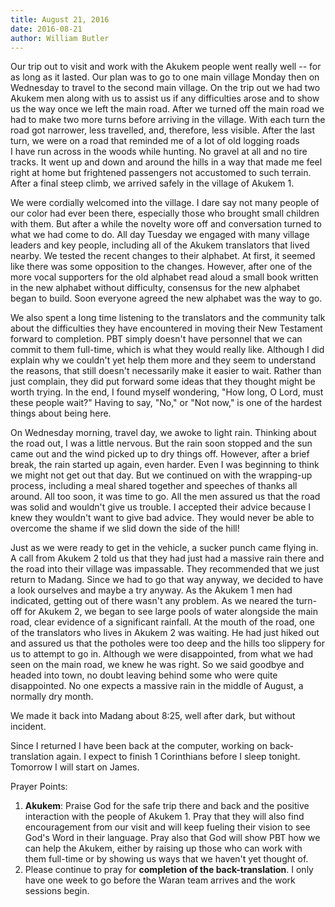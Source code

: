 ```yaml
---
title: August 21, 2016
date: 2016-08-21
author: William Butler
---
```


Our trip out to visit and work with the Akukem people went really well -- for as long as it lasted. Our plan was to go
to one main village Monday then on Wednesday to travel to the second main village. On the trip out we had two Akukem men
along with us to assist us if any difficulties arose and to show us the way once we left the main road. After we turned
off the main road we had to make two more turns before arriving in the village. With each turn the road got narrower,
less travelled, and, therefore, less visible. After the last turn, we were on a road that reminded me of a lot of old
logging roads I have run across in the woods while hunting. No gravel at all and no tire tracks. It went up and down and
around the hills in a way that made me feel right at home but frightened passengers not accustomed to such terrain.
After a final steep climb, we arrived safely in the village of Akukem 1.

We were cordially welcomed into the village. I dare say not many people of our color had ever been there, especially
those who brought small children with them. But after a while the novelty wore off and conversation turned to what we
had come to do. All day Tuesday we engaged with many village leaders and key people, including all of the Akukem
translators that lived nearby. We tested the recent changes to their alphabet. At first, it seemed like there was some
opposition to the changes. However, after one of the more vocal supporters for the old alphabet read aloud a small book
written in the new alphabet without difficulty, consensus for the new alphabet began to build. Soon everyone agreed the
new alphabet was the way to go.

We also spent a long time listening to the translators and the community talk about the difficulties they have
encountered in moving their New Testament forward to completion. PBT simply doesn't have personnel that we can commit to
them full-time, which is what they would really like. Although I did explain why we couldn't yet help them more and they
seem to understand the reasons, that still doesn't necessarily make it easier to wait. Rather than just complain, they
did put forward some ideas that they thought might be worth trying. In the end, I found myself wondering, "How long, O
Lord, must these people wait?" Having to say, "No," or "Not now," is one of the hardest things about being here.

On Wednesday morning, travel day, we awoke to light rain. Thinking about the road out, I was a little nervous. But the
rain soon stopped and the sun came out and the wind picked up to dry things off. However, after a brief break, the rain
started up again, even harder. Even I was beginning to think we might not get out that day. But we continued on with the
wrapping-up process, including a meal shared together and speeches of thanks all around. All too soon, it was time to
go. All the men assured us that the road was solid and wouldn't give us trouble. I accepted their advice because I knew
they wouldn't want to give bad advice. They would never be able to overcome the shame if we slid down the side of the
hill!

Just as we were ready to get in the vehicle, a sucker punch came flying in. A call from Akukem 2 told us that they had
just had a massive rain there and the road into their village was impassable. They recommended that we just return to
Madang. Since we had to go that way anyway, we decided to have a look ourselves and maybe a try anyway. As the Akukem 1
men had indicated, getting out of there wasn't any problem. As we neared the turn-off for Akukem 2, we began to see
large pools of water alongside the main road, clear evidence of a significant rainfall. At the mouth of the road, one of
the translators who lives in Akukem 2 was waiting. He had just hiked out and assured us that the potholes were too deep
and the hills too slippery for us to attempt to go in. Although we were disappointed, from what we had seen on the main
road, we knew he was right. So we said goodbye and headed into town, no doubt leaving behind some who were quite
disappointed. No one expects a massive rain in the middle of August, a normally dry month.

We made it back into Madang about 8:25, well after dark, but without incident.

Since I returned I have been back at the computer, working on back-translation again. I expect to finish 1 Corinthians
before I sleep tonight. Tomorrow I will start on James.

Prayer Points:

1. **Akukem**: Praise God for the safe trip there and back and the positive interaction with the people of Akukem 1.
   Pray that they will also find encouragement from our visit and will keep fueling their vision to see God's Word in
   their language. Pray also that God will show PBT how we can help the Akukem, either by raising up those who can work
   with them full-time or by showing us ways that we haven't yet thought of.
2. Please continue to pray for **completion of the back-translation**. I only have one week to go before the Waran team
   arrives and the work sessions begin.
